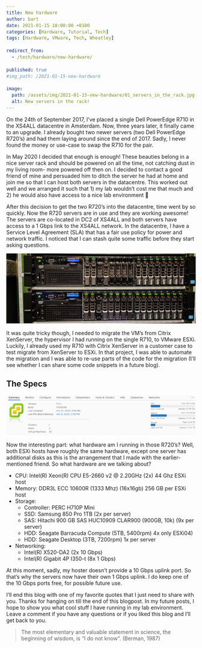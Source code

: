 ```yaml
---
title: New hardware
author: bart
date: 2021-01-15 10:00:00 +0100
categories: [Hardware, Tutorial, Tech]
tags: [Hardware, VMware, Tech, Wheatley]

redirect_from:
  - /tech/hardware/new-hardware/

published: true
#img_path: /2021-01-15-new-hardware

image:
  path: /assets/img/2021-01-15-new-hardware/01_servers_in_the_rack.jpg
  alt: New servers in the rack!
---
```


On the 24th of September 2017, I’ve placed a single Dell PowerEdge R710 in the XS4ALL datacentre in Amsterdam. Now, three years later, it finally came to an upgrade. I already bought two newer servers (two Dell PowerEdge R720’s) and had them laying around since the end of 2017. Sadly, I never found the money or use-case to swap the R710 for the pair.

In May 2020 I decided that enough is enough! These beauties belong in a nice server rack and should be powered on all the time, not catching dust in my living room- more powered off then on. I decided to contact a good friend of mine and persuaded him to ditch the server he had at home and join me so that I can host both servers in the datacentre. This worked out well and we arranged it such that 1) my lab wouldn’t cost me that much and 2) he would also have access to a nice lab environment 🙂

After this decision to get the two R720’s into the datacentre, time went by so quickly. Now the R720 servers are in use and they are working awesome! The servers are co-located in DC2 of XS4ALL and both servers have access to a 1 Gbps link to the XS4ALL network. In the datacentre, I have a Service Level Agreement (SLA) that has a fair use policy for power and network traffic. I noticed that I can stash quite some traffic before they start asking questions.

![The new servers in the rack](/assets/img/2021-01-15-new-hardware/01_servers_in_the_rack.jpg)

It was quite tricky though, I needed to migrate the VM’s from Citrix XenServer, the hypervisor I had running on the single R710, to VMware ESXi. Luckily, I already used my R710 with Citrix XenServer in a customer case to test migrate from XenServer to ESXi. In that project, I was able to automate the migration and I was able to re-use parts of the code for the migration (I’ll see whether I can share some code snippets in a future blog).

## The Specs
![Available resources in the cluster](/assets/img/2021-01-15-new-hardware/02_resources_available_in_vCenter.png)

Now the interesting part: what hardware am I running in those R720’s? Well, both ESXi hosts have roughly the same hardware, except one server has additional disks as this is the arrangement that I made with the earlier-mentioned friend. So what hardware are we talking about?

- CPU: Intel(R) Xeon(R) CPU E5-2660 v2 @ 2.20GHz (2x) 44 Ghz ESXi host
- Memory: DDR3L ECC 10600R (1333 Mhz) (16x16gb) 256 GB per ESXi host
- Storage:
    - Controller: PERC H710P Mini
    - SSD: Samsung 850 Pro 1TB (2x per server)
    - SAS: Hitachi 900 GB SAS HUC10909 CLAR900 (900GB, 10k) (9x per server)
    - HDD: Seagate Barracuda Compute (5TB, 5400rpm) 4x only ESXi04)
    - HDD: Seagate Desktop (3TB, 7200rpm) 1x per server
- Networking:
    - Intel(R) X520-DA2 (2x 10 Gbps)
    - Intel(R) Gigabit 4P I350-t (8x 1 Gbps)

At this moment, sadly, my hoster doesn’t provide a 10 Gbps uplink port. So that’s why the servers now have their own 1 Gbps uplink. I do keep one of the 10 Gbps ports free, for possible future use.

I’ll end this blog with one of my favorite quotes that I just need to share with you. Thanks for hanging on till the end of this blogpost. In my future posts, I hope to show you what cool stuff I have running in my lab environment. Leave a comment if you have any questions or if you liked this blog and I’ll get back to you.

> The most elementary and valuable statement in science, the beginning of wisdom, is “I do not know”.
> (Berman, 1987)